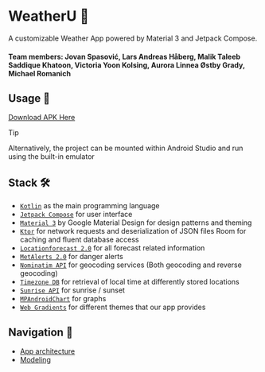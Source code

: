 # WeatherU 🌇
A customizable Weather App powered by Material 3 and Jetpack Compose.

#### Team members: Jovan Spasović, Lars Andreas Håberg, Malik Taleeb Saddique Khatoon, Victoria Yoon Kolsing, Aurora Linnea Østby Grady, Michael Romanich

## Usage 📱


[Download APK Here](https://drive.google.com/file/d/1qlJ2vmUnvQ5BlKHAEp76jGtgHCaYWdQF/view?usp=sharing)



> [!TIP]
> Alternatively, the project can be mounted within Android Studio and run using the built-in emulator



## Stack 🛠️
- [`Kotlin`](https://kotlinlang.org/)  as the main programming language
- [`Jetpack Compose`](https://developer.android.com/develop/ui/compose)  for user interface
- [`Material 3`](https://m3.material.io/)  by Google Material Design for design patterns and theming
- [`Ktor`](https://ktor.io/)  for network requests and deserialization of JSON files
  Room for caching and fluent database access
- [`Locationforecast 2.0`](https://api.met.no/weatherapi/locationforecast/2.0/documentation)  for all forecast related information
- [`MetAlerts 2.0`](https://api.met.no/weatherapi/metalerts/2.0/documentation)  for danger alerts 
- [`Nominatim API`](https://nominatim.org/release-docs/latest/api/Overview/)  for geocoding services (Both geocoding and reverse geocoding)
- [`Timezone DB`](https://timezonedb.com/api) for retrieval of local time at differently stored locations
- [`Sunrise API`](https://api.met.no/weatherapi/sunrise/3.0/documentation#!/data/get_sun)  for sunrise / sunset
- [`MPAndroidChart`](https://github.com/PhilJay/MPAndroidChart)  for graphs
- [`Web Gradients`](https://webgradients.com/)  for different themes that our app provides


## Navigation 🧭

- [App architecture](https://github.com/JovanSpasovic/weather-u/blob/main/ARCHITECTURE.md)
- [Modeling](https://github.com/JovanSpasovic/weather-u/blob/main/MODELING.md)


